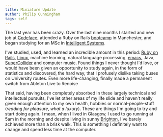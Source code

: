 ```yaml
---
title: Miniature Update
author: Philip Cunningham
tags: self
---
```


The last year has been crazy. Over the last nine months I started and new job at [Codeface](http://www.codeface.com/), attended a Ruby on Rails [bootcamp](http://ricroberts.com/articles/ruby-on-rails-bootcamp-at-manchester-madlab) in Manchester, and began studying for an MSc in [Intelligent Systems](http://www.sussex.ac.uk/informatics/).

I've studied, used, and learned an incredible amount in this period: [Ruby on Rails](http://rubyonrails.org/), [Linux](http://xubuntu.org/), machine learning, natural language processing, [emacs](http://www.gnu.org/software/emacs/), Java, [SuperCollider](/images/modfm_synth.jpg) and computer music. Found things I never thought I'd love, or would have been given an opportunity to study again, in the form of statistics and discovered, the hard way, that I profusely dislike taking buses on University routes. Even more life-changing, finally made a permanent switch from Ableton Live to Renoise

That said, having been completely absorbed in these largely technical and intellectual pursuits, I've let other areas of my life slide and haven't really given enough attention to my own health, hobbies or normal-people-stuff (*reading for pleasure, what a luxury*). These are things I'm going to try and start doing again. I mean, when I lived in Glasgow, I used to go running at 5am in the morning and despite living in sunny [Brighton](http://www.flickr.com/photos/unsymbol/5326711185/in/photostream), I've barely achieved more than a brisk walk. This is something I definitely want to change and spend less time at the computer.
